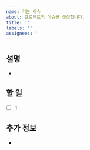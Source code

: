 ```yaml
---
name: 기본 이슈
about: 프로젝트의 이슈를 생성합니다.
title: ''
labels: ''
assignees: ''
---
```


## 설명

-

## 할 일

- [ ] 1

## 추가 정보

-